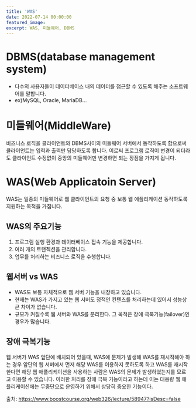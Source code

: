 ```yaml
---
title: 'WAS'
date: 2022-07-14 00:00:00
featured_image: 
excerpt: WAS, 미들웨어, DBMS
---
```



DBMS(database management system)
=======================================
* 다수의 사용자들이 데이터베이스 내의 데이터를 접근할 수 있도록 해주는 소프트웨어를 말합니다.
* ex)MySQL, Oracle, MariaDB...

미들웨어(MiddleWare)
======================================
비즈니스 로직을 클라이언트와 DBMS사이의 미들웨어 서버에서 동작하도록 함으로써 클라이언트는 입력과 출력만 담당하도록 합니다.
이로써 프로그램 로직이 변경이 되더라도 클라이언트 수정없이 중앙의 미들웨어만 변경하면 되는 장점을 가지게 됩니다.

WAS(Web Applicatoin Server)
========================================
WAS는 일종의 미들웨어로 웹 클라이언트의 요청 중 보통 웹 에플리케이션 동작하도록 지원하는 목적을 가집니다.

WAS의 주요기능
------------------
1. 프로그램 실행 환경과 데이터베이스 접속 기능을 제공합니다.
2. 여러 개의 트랜젝션을 관리합니다.
3. 업무를 처리하는 비즈니스 로직을 수행합니다.

웹서버 vs WAS
--------------------
* WAS도 보통 자체적으로 웹 서버 기능을 내장하고 있습니다.
* 현재는 WAS가 가지고 있는 웹 서버도 정적인 컨텐츠를 처리하는데 있어서 성능상 큰 차이가 없습니다.
* 규모가 커질수록 웹 서버와 WAS를 분리한다. 그 목적은 장애 극복기능(failover)인 경우가 많습니다.

장애 극복기능
-------------------
웹 서버가 WAS 앞단에 배치되어 있을때, WAS에 문제가 발생해 WAS를 재시작해야 하는 경우 앞단의 웹 서버에서 먼저 해당 WAS를 이용하지 못하도록 하고 WAS를 재시작한다면 해당 웹 애플리케이션을 사용하는 사람은 WAS의 문제가 발생하였는지를 모르고 이용할 수 있습니다. 이러한 처리를 장애 극복 기능이라고 하는데 이는 대용량 웹 애플리케이션에는 무중단으로 운영하기 위해서 상당히 중요한 기능이다.

출처: https://www.boostcourse.org/web326/lecture/58947?isDesc=false
